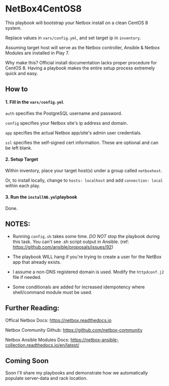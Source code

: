 # NetBox4CentOS8

This playbook will bootstrap your Netbox install on a clean CentOS 8 system. 

Replace values in `vars/config.yml`, and set target ip in `inventory`.

Assuming target host will serve as the Netbox controller, Ansible & Netbox Modules are installed in Play 7.

Why make this? Official install documentation lacks proper procedure for CentOS 8. Having a playbook makes the entire setup process extremely quick and easy.


## How to

#### 1. Fill in the `vars/config.yml` 

`auth` specifies the PostgreSQL username and password.

`config` specifies your Netbox site's ip address and domain.

`app` specifies the actual Netbox app/site's admin user credentials.

`ssl` specifies the self-signed cert information. These are optional and can be left blank.

#### 2. Setup Target

Within inventory, place your target host(s) under a group called `netboxhost`.

Or, to install locally, change to `hosts: localhost` and add `connection: local` within each play.

#### 3. Run the  `installNB.yml`playbook

Done.

## NOTES:

* Running `config.sh` takes some time. *DO NOT* stop the playbook during this task. You can't see .sh script output
in Ansible. (ref: https://github.com/ansible/proposals/issues/92)

* The playbook WILL hang if you're trying to create a user for the NetBox app that already exists.

* I assume a non-DNS registered domain is used. Modify the `httpdconf.j2` file if needed.

* Some conditionals are added for increased idempotency where shell/command module must be used.
  
## Further Reading:

Offical Netbox Docs: https://netbox.readthedocs.io

Netbox Community Github: https://github.com/netbox-community

Netbox Ansible Modules Docs: https://netbox-ansible-collection.readthedocs.io/en/latest/

## Coming Soon
Soon I'll share my playbooks and demonstrate how we automatically populate server-data and rack location.
